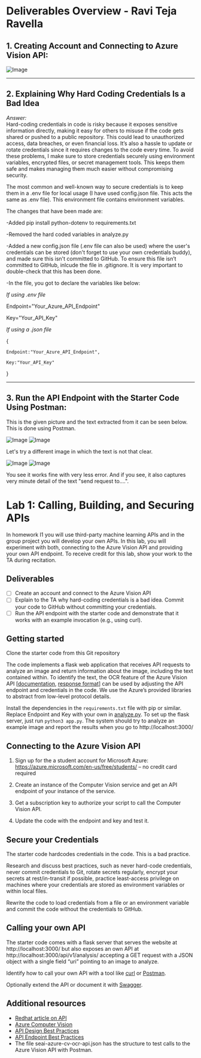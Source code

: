 # Deliverables Overview - Ravi Teja Ravella

## 1. Creating Account and Connecting to Azure Vision API:

![Image](img3.png)

---

## 2. Explaining Why Hard Coding Credentials Is a Bad Idea

*Answer:*  
Hard-coding credentials in code is risky because it exposes sensitive information directly, making it easy for others to misuse if the code gets shared or pushed to a public repository. This could lead to unauthorized access, data breaches, or even financial loss. It’s also a hassle to update or rotate credentials since it requires changes to the code every time. To avoid these problems, I make sure to store credentials securely using environment variables, encrypted files, or secret management tools. This keeps them safe and makes managing them much easier without compromising security.

The most common and well-known way to secure credentials is to keep them in a .env file for local usage (I have used config.json file. This acts the same as .env file). This environment file contains environment variables.

The changes that have been made are:

-Added pip install python-dotenv to requirements.txt

-Removed the hard coded variables in analyze.py

-Added a new config.json file (.env file can also be used) where the user's credentials can be stored (don't forget to use your own credentials buddy), and made sure this isn't committed to GitHub. To ensure this file isn’t committed to GitHub, inlcude the file in .gitignore. It is very important to double-check that this has been done.

-In the file, you got to declare the variables like below:

  *If using .env file*
  
  Endpoint="Your_Azure_API_Endpoint"
  
  Key="Your_API_Key"


  *If using a .json file*
  
  {
  
    Endpoint:"Your_Azure_API_Endpoint",
    
    Key:"Your_API_Key"
    
  }

---

## 3. Run the API Endpoint with the Starter Code Using Postman:

This is the given picture and the text extracted from it can be seen below. This is done using Postman.

![Image](testocr.png)  ![Image](img1.png)

Let's try a different image in which the text is not that clear.

![Image](pic.jpeg)  ![Image](img2.png)

You see it works fine with very less error. And if you see, it also captures very minute detail of the text "send request to....".

# Lab 1: Calling, Building, and Securing APIs
In homework I1 you will use third-party machine learning APIs and in the group project you will develop your own APIs. In this lab, you will experiment with both, connecting to the Azure Vision API and providing your own API endpoint. 
To receive credit for this lab, show your work to the TA during recitation.

## Deliverables
- [ ] Create an account and connect to the Azure Vision API
- [ ] Explain to the TA why hard-coding credentials is a bad idea. Commit your code to GitHub without committing your credentials.
- [ ] Run the API endpoint with the starter code and demonstrate that it works with an example invocation (e.g., using curl).

## Getting started
Clone the starter code from this Git repository

The code implements a flask web application that receives API requests to analyze an image and return information about the image, including the text contained within. To identify the text, the OCR feature of the Azure Vision API [[documentation](https://westcentralus.dev.cognitive.microsoft.com/docs/services/computer-vision-v3-2/operations/56f91f2e778daf14a499f20d#:~:text=test.jpg%22%7D-,Response%20200,-The%20OCR%20results), [response format](https://westcentralus.dev.cognitive.microsoft.com/docs/services/computer-vision-v3-2/operations/56f91f2e778daf14a499f20d#:~:text=test.jpg%22%7D-,Response%20200,-The%20OCR%20results)] can be used by adjusting the API endpoint and credentials in the code. We use the Azure’s provided libraries to abstract from low-level protocol details.

Install the dependencies in the `requirements.txt` file with pip or similar. Replace Endpoint and Key with your own in [analyze.py](https://github.com/eshetty/mlip-api-lab/blob/main/analyze.py). To set up the flask server, just run `python3 app.py`. The system should try to analyze an example image and report the results when you go to http://localhost:3000/

## Connecting to the Azure Vision API
1. Sign up for the a student account for Microsoft Azure: https://azure.microsoft.com/en-us/free/students/ – no credit card required

2. Create an instance of the Computer Vision service and get an API endpoint of your instance of the service.

3. Get a subscription key to authorize your script to call the Computer Vision API.

4. Update the code with the endpoint and key and test it.

## Secure your Credentials
The starter code hardcodes credentials in the code. This is a bad practice. 

Research and discuss best practices, such as never hard-code credentials, never commit credentials to Git, rotate secrets regularly, encrypt your secrets at rest/in-transit if possible, practice least-access privilege on machines where your credentials are stored as environment variables or within local files.

Rewrite the code to load credentials from a file or an environment variable and commit the code without the credentials to GitHub.

## Calling your own API
The starter code comes with a flask server that serves the website at http://localhost:3000/ but also exposes an own API at http://localhost:3000/api/v1/analysis/ accepting a GET request with a JSON object with a single field “uri” pointing to an image to analyze.

Identify how to call your own API with a tool like [curl](https://curl.se/docs/manpage.html) or [Postman](https://www.postman.com).

Optionally extend the API or document it with [Swagger](https://swagger.io).

## Additional resources 
- [Redhat article on API](https://www.redhat.com/en/topics/api/what-are-application-programming-interfaces)
- [Azure Computer Vision](https://learn.microcsoft.com/en-us/python/api/overview/azure/cognitiveservices-vision-computervision-readme?view=azure-python)
- [API Design Best Practices](https://blog.stoplight.io/crud-api-design?_ga=2.223919515.1813989671.1674077556-1488117179.1674077556)
- [API Endpoint Best Practices](https://www.telerik.com/blogs/7-tips-building-good-web-api)
- The file seai-azure-cv-ocr-api.json has the structure to test calls to the Azure Vision API with Postman.


